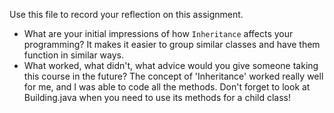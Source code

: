 Use this file to record your reflection on this assignment.

- What are your initial impressions of how `Inheritance` affects your programming?
It makes it easier to group similar classes and have them function in similar ways.
- What worked, what didn't, what advice would you give someone taking this course in the future?
The concept of 'Inheritance' worked really well for me, and I was able to code all the methods. Don't forget to look at Building.java when you need to use its methods for a child class!
